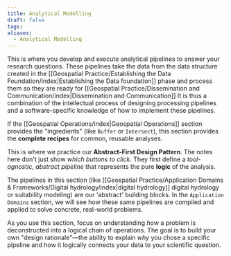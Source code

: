 ```yaml
---
title: Analytical Modelling
draft: false
tags:
aliases:
  - Analytical Modelling
---
```

This is where you develop and execute analytical pipelines to answer your research questions. These pipelines take the data from the data structure created in the [[Geospatial Practice/Establishing the Data Foundation/index|Establishing the Data foundation]] phase and process them so they are ready for [[Geospatial Practice/Dissemination and Communication/index|Dissemination and Communication]]  It is thus a combination of the intellectual process of designing processing pipelines and a software-specific knowledge of how to implement these pipelines.


If the [[Geospatial Operations/index|Geospatial Operations]] section provides the "ingredients" (like `Buffer` or `Intersect`), this section provides the **complete recipes** for common, reusable analyses.

This is where we practice our **Abstract-First Design Pattern**. The notes here don't just show _which buttons to click_. They first define a _tool-agnostic, abstract pipeline_ that represents the pure **logic** of the analysis.

The pipelines in this section (like [[Geospatial Practice/Application Domains & Frameworks/Digital hydrology/index|digital hydrology]] digital hydrology or suitability modeling) are our 'abstract' building blocks. In the `Application Domains` section, we will see how these same pipelines are compiled and applied to solve concrete, real-world problems.

As you use this section, focus on understanding _how_ a problem is deconstructed into a logical chain of operations. The goal is to build your own "design rationale"—the ability to explain _why_ you chose a specific pipeline and how it logically connects your data to your scientific question.